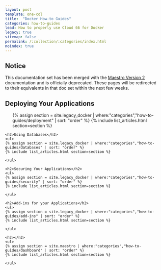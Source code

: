 ```yaml
---
layout: post
template: one-col
title:  "Docker How-to Guides"
categories: how-to-guides
lead: How to properly use Cloud 66 for Docker
legacy: true
sitemap: false
permalink: /:collection/:categories/index.html
noindex: true
---
```


## Notice
<div class="notice notice-warning"><p>This documentation set has been merged with the <a href="/maestro/">Maestro Version 2</a> documentation and is officially deprecated. These pages will be redirected to their equivalents in that doc set within the next few weeks.</p></div>

<div class="Toc Toc--howto">
    <h2>Deploying Your Applications</h2>
    <ul>
    {% assign section = site.legacy_docker | where:"categories","how-to-guides/deployment" | sort: "order" %}
    {% include list_articles.html section=section %}
    </ul>

    <h2>Using Databases</h2>
    <ul>
    {% assign section = site.legacy_docker | where:"categories","how-to-guides/databases" | sort: "order" %}
    {% include list_articles.html section=section %}

    </ul>

    <h2>Securing Your Applications</h2>
    <ul>
    {% assign section = site.legacy_docker | where:"categories","how-to-guides/security" | sort: "order" %}
    {% include list_articles.html section=section %}

    </ul>

    <h2>Add-ins for your Applications</h2>
    <ul>
    {% assign section = site.legacy_docker | where:"categories","how-to-guides/add-ins" | sort: "order" %}
    {% include list_articles.html section=section %}

    </ul>

    <h2></h2>
    <ul>
    {% assign section = site.maestro | where:"categories","how-to-guides/dashboard" | sort: "order" %}
    {% include list_articles.html section=section %}

    </ul>
</div><!--/.Toc-->
